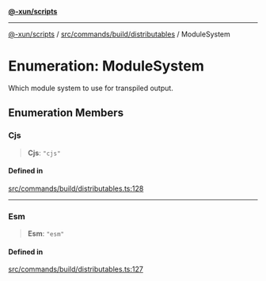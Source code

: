 [**@-xun/scripts**](../../../../../README.md)

***

[@-xun/scripts](../../../../../README.md) / [src/commands/build/distributables](../README.md) / ModuleSystem

# Enumeration: ModuleSystem

Which module system to use for transpiled output.

## Enumeration Members

### Cjs

> **Cjs**: `"cjs"`

#### Defined in

[src/commands/build/distributables.ts:128](https://github.com/Xunnamius/xscripts/blob/12020afea79f1ec674174f8cb4103ac0b46875c5/src/commands/build/distributables.ts#L128)

***

### Esm

> **Esm**: `"esm"`

#### Defined in

[src/commands/build/distributables.ts:127](https://github.com/Xunnamius/xscripts/blob/12020afea79f1ec674174f8cb4103ac0b46875c5/src/commands/build/distributables.ts#L127)
